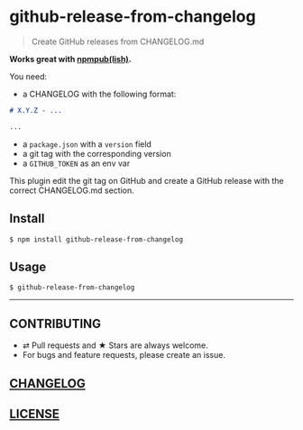 # github-release-from-changelog

> Create GitHub releases from CHANGELOG.md

**Works great with [npmpub(lish)](https://github.com/MoOx/npmpublish).**

You need:

- a CHANGELOG with the following format:
```md
# X.Y.Z - ...

...
```
- a `package.json` with a `version` field
- a git tag with the corresponding version
- a `GITHUB_TOKEN` as an env var

This plugin edit the git tag on GitHub and create a GitHub release with the
correct CHANGELOG.md section.

## Install

```
$ npm install github-release-from-changelog
```

## Usage

```console
$ github-release-from-changelog
```

---

## CONTRIBUTING

* ⇄ Pull requests and ★ Stars are always welcome.
* For bugs and feature requests, please create an issue.

## [CHANGELOG](CHANGELOG.md)

## [LICENSE](LICENSE)
